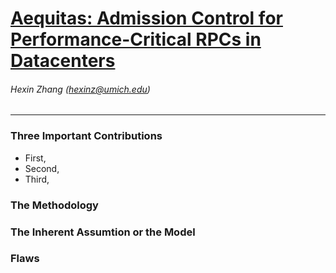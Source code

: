 # [Aequitas: Admission Control for Performance-Critical RPCs in Datacenters](https://yiwenzhang92.github.io/assets/docs/aequitas-sigcomm22.pdf)

###### Hexin Zhang (hexinz@umich.edu)

---
### Three Important Contributions
<!-- -List at least three important contributions of this paper. -->
- First,
- Second,
- Third,

### The Methodology

<!-- -Describe the methodology used in the paper and how you would use it for other studies. -->

### The Inherent Assumtion or the Model
<!-- -Describe the inherent assumption or the model used in the paper if any. -->


### Flaws
<!-- -Describe any flaws in the paper. The flaws can be any simplications made that may significantly affect the results. Propose any future work or follow-up studies. -->



